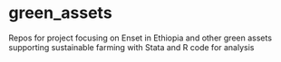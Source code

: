 # green_assets
Repos for project focusing on Enset in Ethiopia and other green assets supporting sustainable farming with Stata and R code for analysis
